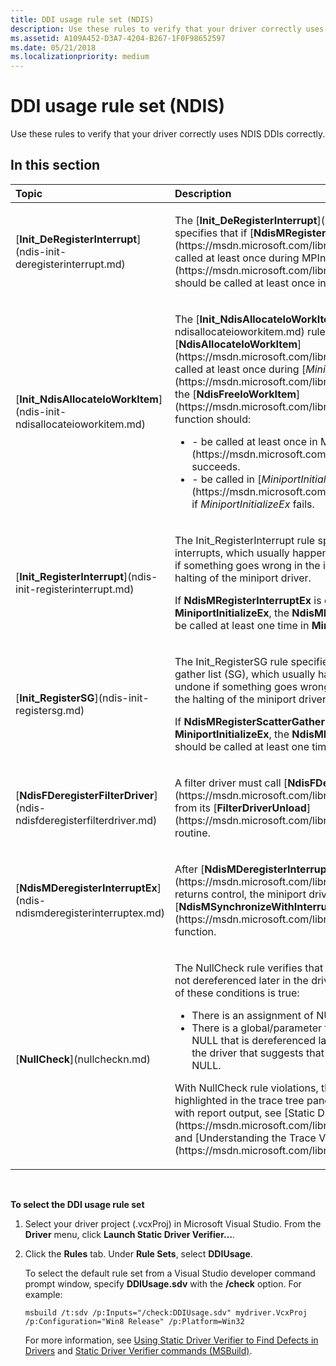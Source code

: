 ```yaml
---
title: DDI usage rule set (NDIS)
description: Use these rules to verify that your driver correctly uses NDIS DDIs correctly.
ms.assetid: A109A452-D3A7-4204-B267-1F0F98652597
ms.date: 05/21/2018
ms.localizationpriority: medium
---
```


# DDI usage rule set (NDIS)


Use these rules to verify that your driver correctly uses NDIS DDIs correctly.

## In this section


<table>
<colgroup>
<col width="50%" />
<col width="50%" />
</colgroup>
<thead>
<tr class="header">
<th align="left">Topic</th>
<th align="left">Description</th>
</tr>
</thead>
<tbody>
<tr class="odd">
<td align="left"><p>[<strong>Init_DeRegisterInterrupt</strong>](ndis-init-deregisterinterrupt.md)</p></td>
<td align="left"><p>The [<strong>Init_DeRegisterInterrupt</strong>](ndis-init-deregisterinterrupt.md) rule specifies that if [<strong>NdisMRegisterInterruptEx</strong>](https://msdn.microsoft.com/library/windows/hardware/ff563649) is called at least once during MPInitilize, [<strong>NdisMDeregisterInterruptEx</strong>](https://msdn.microsoft.com/library/windows/hardware/ff563575) should be called at least once in MPHaltEx.</p></td>
</tr>
<tr class="even">
<td align="left"><p>[<strong>Init_NdisAllocateIoWorkItem</strong>](ndis-init-ndisallocateioworkitem.md)</p></td>
<td align="left"><p>The [<strong>Init_NdisAllocateIoWorkItem</strong>](ndis-init-ndisallocateioworkitem.md) rule specifies that if [<strong>NdisAllocateIoWorkItem</strong>](https://msdn.microsoft.com/library/windows/hardware/ff561604) is called at least once during [<em>MiniportInitializeEx</em>](https://msdn.microsoft.com/library/windows/hardware/ff559389), the [<strong>NdisFreeIoWorkItem</strong>](https://msdn.microsoft.com/library/windows/hardware/ff561855) function should:</p>
<ul>
<li>- be called at least once in MPHaltEx, if [<em>MiniportInitializeEx</em>](https://msdn.microsoft.com/library/windows/hardware/ff559389) succeeds.</li>
<li>- be called in [<em>MiniportInitializeEx</em>](https://msdn.microsoft.com/library/windows/hardware/ff559389), if <em>MiniportInitializeEx</em> fails.</li>
</ul></td>
</tr>
<tr class="odd">
<td align="left"><p>[<strong>Init_RegisterInterrupt</strong>](ndis-init-registerinterrupt.md)</p></td>
<td align="left"><p>The Init_RegisterInterrupt rule specifies that the registration of interrupts, which usually happens during initialization, must be undone if something goes wrong in the initialization process or during the halting of the miniport driver.</p>
<p>If <strong>NdisMRegisterInterruptEx</strong> is called at least one time during <strong>MiniportInitializeEx</strong>, the <strong>NdisMDeregisterInterruptEx</strong> function must be called at least one time in <strong>MiniportHaltEx</strong>.</p></td>
</tr>
<tr class="even">
<td align="left"><p>[<strong>Init_RegisterSG</strong>](ndis-init-registersg.md)</p></td>
<td align="left"><p>The Init_RegisterSG rule specifies that the registration of the scatter-gather list (SG), which usually happens during initialization, must be undone if something goes wrong in the initialization process or during the halting of the miniport driver.</p>
<p>If <strong>NdisMRegisterScatterGatherDma</strong> is called at least one time during <strong>MiniportInitializeEx</strong>, the <strong>NdisMDeregisterScatterGatherDma</strong> function should be called at least one time in <strong>MiniportHaltEx</strong>.</p></td>
</tr>
<tr class="odd">
<td align="left"><p>[<strong>NdisFDeregisterFilterDriver</strong>](ndis-ndisfderegisterfilterdriver.md)</p></td>
<td align="left"><p>A filter driver must call [<strong>NdisFDeregisterFilterDriver</strong>](https://msdn.microsoft.com/library/windows/hardware/ff561800) from its [<strong>FilterDriverUnload</strong>](https://msdn.microsoft.com/library/windows/hardware/ff549936) routine.</p></td>
</tr>
<tr class="even">
<td align="left"><p>[<strong>NdisMDeregisterInterruptEx</strong>](ndis-ndismderegisterinterruptex.md)</p></td>
<td align="left"><p>After [<strong>NdisMDeregisterInterruptEx</strong>](https://msdn.microsoft.com/library/windows/hardware/ff563575) returns control, the miniport driver cannot call the [<strong>NdisMSynchronizeWithInterruptEx</strong>](https://msdn.microsoft.com/library/windows/hardware/ff563681) function.</p></td>
</tr>
<tr class="odd">
<td align="left"><p>[<strong>NullCheck</strong>](nullcheckn.md)</p></td>
<td align="left"><p>The NullCheck rule verifies that a NULL value inside the driver code is not dereferenced later in the driver. This rule reports a defect if either of these conditions is true:</p>
<ul>
<li>There is an assignment of NULL that is dereferenced later.</li>
<li>There is a global/parameter to a procedure in a driver that may be NULL that is dereferenced later, and there is an explicit check in the driver that suggests that the initial value of the pointer may be NULL.</li>
</ul>
<p>With NullCheck rule violations, the most relevant code statements are highlighted in the trace tree pane. For more information about working with report output, see [Static Driver Verifier Report](https://msdn.microsoft.com/library/windows/hardware/ff552834) and [Understanding the Trace Viewer](https://msdn.microsoft.com/library/windows/hardware/ff554020).</p>
<p></p></td>
</tr>
</tbody>
</table>

 

**To select the DDI usage rule set**

1.  Select your driver project (.vcxProj) in Microsoft Visual Studio. From the **Driver** menu, click **Launch Static Driver Verifier…**.

2.  Click the **Rules** tab. Under **Rule Sets**, select **DDIUsage**.

    To select the default rule set from a Visual Studio developer command prompt window, specify **DDIUsage.sdv** with the **/check** option. For example:

    ```
    msbuild /t:sdv /p:Inputs="/check:DDIUsage.sdv" mydriver.VcxProj /p:Configuration="Win8 Release" /p:Platform=Win32
    ```

    For more information, see [Using Static Driver Verifier to Find Defects in Drivers](https://msdn.microsoft.com/library/windows/hardware/hh454281) and [Static Driver Verifier commands (MSBuild)](https://msdn.microsoft.com/library/windows/hardware/hh466459).

 

 





